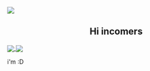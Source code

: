 ![](https://komarev.com/ghpvc/?username=NTT1906)
<div align="left">
    <h2 align="center">Hi incomers</h2>
<a href="https://github.com/NTT1906">
  <img align="center" src="https://github-readme-stats.vercel.app/api?username=NTT1906&theme=dark&show_icons=true" />
</a>
<a href="https://github.com/NTT1906">
  <img align="center" src="https://github-readme-stats.vercel.app/api/top-langs/?username=NTT1906&theme=dark&show_icons=true&layout=compact&hide=css,html" />
</a>
</div>

i'm :D
